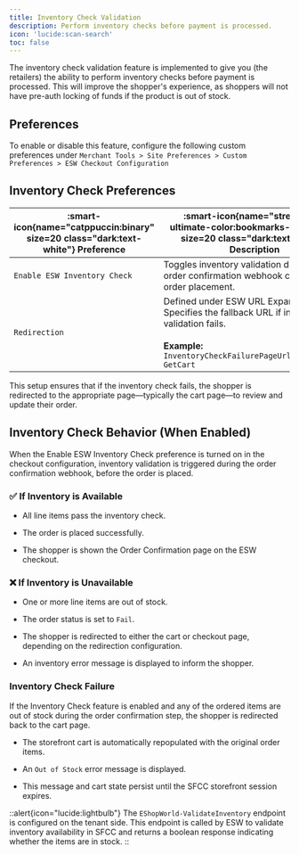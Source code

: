 ```yaml
---
title: Inventory Check Validation
description: Perform inventory checks before payment is processed.
icon: 'lucide:scan-search'
toc: false
---
```


The inventory check validation feature is implemented to give you (the retailers) the ability to perform inventory checks before payment is processed. This will improve the shopper's experience, as shoppers will not have pre-auth locking of funds if the product is out of stock.

## Preferences

To enable or disable this feature, configure the following custom preferences under `Merchant Tools > Site Preferences > Custom Preferences > ESW Checkout Configuration`

## Inventory Check Preferences

| :smart-icon{name="catppuccin:binary" size=20 class="dark:text-white"} **Preference** | :smart-icon{name="streamline-ultimate-color:bookmarks-document" size=20 class="dark:text-white"} **Description** |
|---|---|
| `Enable ESW Inventory Check` | Toggles inventory validation during the order confirmation webhook call, prior to order placement. |
| `Redirection` | Defined under ESW URL Expansion Pairs. Specifies the fallback URL if inventory validation fails. <br><br>**Example:** `InventoryCheckFailurePageUrl\|EShopWorld-GetCart` |


This setup ensures that if the inventory check fails, the shopper is redirected to the appropriate page—typically the cart page—to review and update their order.

## Inventory Check Behavior (When Enabled)

When the Enable ESW Inventory Check preference is turned on in the checkout configuration, inventory validation is triggered during the order confirmation webhook, before the order is placed.

### ✅ If Inventory is Available

- All line items pass the inventory check.

- The order is placed successfully.

- The shopper is shown the Order Confirmation page on the ESW checkout.

### ❌ If Inventory is Unavailable

- One or more line items are out of stock.

- The order status is set to `Fail`.

- The shopper is redirected to either the cart or checkout page, depending on the redirection configuration.

- An inventory error message is displayed to inform the shopper.

### Inventory Check Failure

If the Inventory Check feature is enabled and any of the ordered items are out of stock during the order confirmation step, the shopper is redirected back to the cart page.

- The storefront cart is automatically repopulated with the original order items.

- An `Out of Stock` error message is displayed.

- This message and cart state persist until the SFCC storefront session expires.

::alert{icon="lucide:lightbulb"}
  The `EShopWorld-ValidateInventory` endpoint is configured on the tenant side. This endpoint is called by ESW to validate inventory availability in SFCC and returns a boolean response indicating whether the items are in stock.
::